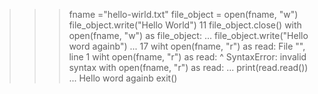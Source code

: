 >>> fname ="hello-wirld.txt"
>>> file_object = open(fname, "w")
>>> file_object.write("Hello World")
11
>>> file_object.close()
>>> with open(fname, "w") as file_object:
...     file_object.write("Hello word againb")
...
17
>>> wiht open(fname, "r") as read:
  File "<stdin>", line 1
    wiht open(fname, "r") as read:
         ^
SyntaxError: invalid syntax
>>> with open(fname, "r") as read:
...     print(read.read())
...
Hello word againb
>>> exit()